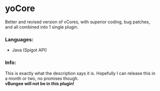 # yoCore
Better and revised version of vCores, with superior coding, bug patches, and all combined into 1 single plugin.

### Languages:
  - Java (Spigot API)


### Info:
This is exactly what the description says it is. Hopefully I can release this in a month or two, no promises though.
</br>
**vBungee will not be in this plugin!**
